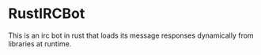 # RustIRCBot

This is an irc bot in rust that loads its message responses dynamically from libraries at runtime.
